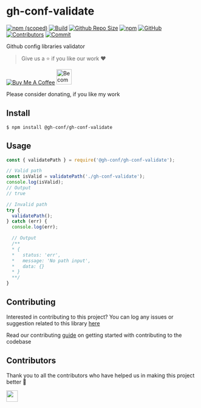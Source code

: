 # gh-conf-validate

[![npm (scoped)](https://img.shields.io/npm/v/@gh-conf/gh-conf-validate)](https://www.npmjs.com/package/@gh-conf/gh-conf-validate)
[![Build](https://github.com/gh-conf/gh-conf-validate/actions/workflows/nodejs.yml/badge.svg)](https://github.com/gh-conf/gh-conf-validate/actions/workflows/nodejs.yml)
[![Github Repo Size](https://img.shields.io/github/repo-size/gh-conf/gh-conf-validate.svg)](https://github.com/gh-conf/gh-conf-validate)
[![npm](https://img.shields.io/npm/dt/@gh-conf/gh-conf-validate)](https://www.npmjs.com/package/@gh-conf/gh-conf-validate)
[![GitHub](https://img.shields.io/github/license/gh-conf/gh-conf-validate)](https://github.com/gh-conf/gh-conf-validate/blob/master/LICENSE)
[![Contributors](https://img.shields.io/github/contributors/gh-conf/gh-conf-validate.svg)](https://github.com/gh-conf/gh-conf-validate/graphs/contributors)
[![Commit](https://img.shields.io/github/last-commit/gh-conf/gh-conf-validate.svg)](https://github.com/gh-conf/gh-conf-validate/commits/master)

Github config libraries validator

> Give us a :star: if you like our work :heart:

<a href="https://www.buymeacoffee.com/gh-conf" target="_blank"><img src="https://www.buymeacoffee.com/assets/img/custom_images/orange_img.png" alt="Buy Me A Coffee" style="height: auto !important;width: auto !important;" ></a>
<a href="https://www.patreon.com/bePatron?u=15454240" target="_blank"><img src="https://c5.patreon.com/external/logo/become_a_patron_button.png" alt="Become a Patron!" height="40"></a>

Please consider donating, if you like my work

## Install

```
$ npm install @gh-conf/gh-conf-validate
```

## Usage

```javascript
const { validatePath } = require('@gh-conf/gh-conf-validate');

// Valid path
const isValid = validatePath('./gh-conf-validate');
console.log(isValid);
// Output
// true

// Invalid path
try {
  validatePath();
} catch (err) {
  console.log(err);

  // Output
  /**
  * {
  *   status: 'err',
  *   message: 'No path input',
  *   data: {}
  * }
  **/
}
```

## Contributing

Interested in contributing to this project?
You can log any issues or suggestion related to this library [here](https://github.com/gh-conf/gh-conf-validate/issues/new)

Read our contributing [guide](CONTRIBUTING.md) on getting started with contributing to the codebase

## Contributors

Thank you to all the contributors who have helped us in making this project better 🙌

<a href="https://github.com/arshadkazmi42"><img src="https://github.com/arshadkazmi42.png" width="30" /></a>
